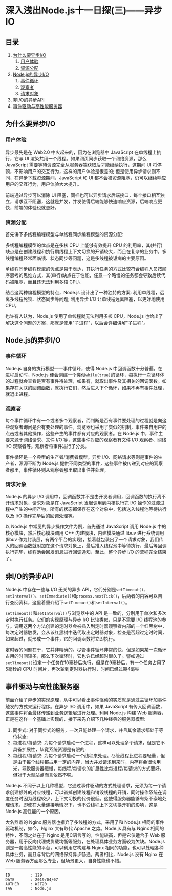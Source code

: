 
# 深入浅出Node.js十一日探(三)——异步IO #

## 目录 ##

1. [为什么要异步I/O](#href1)
    1. [用户体验](#href1-1)
    2. [资源分配](#href1-2)
2. [Node.js的异步I/O](#href2)
    1. [事件循环](#href2-3)
    2. [观察者](#href2-4)
    3. [请求对象](#href2-5)
3. [非I/O的异步API](#href3)
4. [事件驱动与高性能服务器](#href4)

## <a name="href1">为什么要异步I/O</a> ##

### <a name="href1-1">用户体验</a> ###

异步最先是在 Web2.0 中火起来的，因为在浏览器中 JavaScript 在单线程上执行，它与 UI 渲染共用一个线程。如果网页同步获取一个网络资源，那么 JavaScript 需要等待资源完全从服务器端获取后才能继续执行，这期间 UI 将停顿，不影响用户的交互行为，这样的用户体验是很差的; 但是使用异步请求则不同，在异步下载资源期间，JavaScript 和 UI 都不会被资源阻塞，仍可以继续响应用户的交互行为，用户体验大大提升。

前端通过异步可以消除 UI 阻塞，同样也可以异步请求后端接口，每个接口相互独立，请求互不阻塞，这就是并发，并发使得后端能够快速响应资源，后端响应更快，前端的体验也就更好。

### <a name="href1-2">资源分配</a> ###

首先讲下多线程编程模型与单线程同步编程模型的资源分配:

多线程编程模型的优点是在多核 CPU 上能够有效提升 CPU 的利用率，其(并行)缺点是在创建线程和执行期线程上下文切换的开销较大，而且在复杂的业务中，多线程编程经常面临锁、状态同步等问题，这是多线程被诟病的主要原因。

单线程同步编程模型的优点是易于表达，其执行任务的方式比较符合编程人员按顺序思考的思维方式，其(串行)缺点在于性能，任意一个略慢的任务都会导致后续代码被阻塞，而且还无法利用多核 CPU。

结合这两种编程模型的特点，Node.js 设计出了一种独特的方案: 利用单线程，远离多线程死锁、状态同步等问题; 利用异步 I/O 让单线程远离阻塞，以更好地使用 CPU。

也许有人认为，Node.js 使用了单线程就无法利用多核 CPU，Node.js 也给出了解决这个问题的方案，那就是使用"子进程"，以后会详细讲解"子进程"。

## <a name="href2">Node.js的异步I/O</a> ##

### <a name="href2-3">事件循环</a> ###

Node.js 自身的执行模型——事件循环，使得 Node.js 中回调函数十分普遍。在进程启动时，Node.js 便会创建一个类似`while(true)`的循环，每执行一次循环体的过程就会查看是否有事件待处理，如果有，就取出事件及其相关的回调函数。如果存在关联的回调函数，就执行它们，然后进入下个循环，如果不再有事件处理，就退出进程。

### <a name="href2-4">观察者</a> ###

每个事件循环中有一个或者多个观察者，而判断是否有事件要处理的过程就是向这些观察者询问是否有要处理的事件。浏览器也采用了类似的机制，事件来自用户的点击或者其他操作，这些产生的事件都有对应的观察者。在 Node.js 中，事件主要来源于网络请求、文件 I/O 等，这些事件对应的观察者有文件 I/O 观察者、网络 I/O 观察者等。观察者将事件进行了分类。

事件循环是一个典型的生产者/消费者模型。异步 I/O、网络请求等则是事件的生产者，源源不断为 Node.js 提供不同类型的事件，这些事件被传递到对应的观察者那里，事件循环则从观察者那里取出事件并处理。

### <a name="href2-5">请求对象</a> ###

Node.js 的异步 I/O 调用中，回调函数并不是由开发者调用，回调函数的执行离不开请求对象，请求对象是在 JavaScript 发起调用到内核执行完 I/O 操作的过渡过程中产生的中间产物，所有的状态都保存在这个对象中，包括送入线程池等待执行以及 I/O 操作完毕后的回调处理等。

以 Node.js 中常见的异步操作文件为例，首先通过 JavaScript 调用 Node.js 中的核心模块，然后核心模块调用 C++ 内建模块，内建模块通过 libuv 进行系统调用(libuv 作为封装层，有两个平台的实现)，接着就包装出了一个请求对象，我们传入的回调函数就附加在这个请求对象上，最后推入线程池中等待执行，最后等回调执行完毕，线程池会回发消息进行回调通知，至此，整个异步 I/O 的流程完全结束了。

## <a name="href3">非I/O的异步API</a> ##

Node.js 中存在一些与 I/O 无关的异步 API，它们分别是`setTimeout()`、`setInterval()`、`setImmediate()`和`process.nextTick()`，后两者的内容可以自行查阅资料，这里着重介绍下`setTimeout()`和`setInterval()`。

`setTimeout()`和`setInterval()`与浏览器中的 API 是一致的，分别用于单次和多次定时执行任务。它们的实现原理与异步 I/O 比较类似，只是不需要 I/O 线程池的参与。调用这两个方法创建的定时器会被插入到定时器观察者内部的一个红黑树中，每次定时器触发，会从该红黑树中迭代取出定时器对象，检查是否超过定时时间，如果超过，就形成一个事件，它的回调函数将立即执行。

定时器的问题在于，它并非精确的。尽管事件循环非常的快，但是如果某一次循环占用的时间较多，那么下次循环时，它也许已经超时很久了。譬如通过`setTimeout()`设定一个任务在10毫秒后执行，但是在9毫秒后，有一个任务占用了5毫秒的 CPU 时间片，再次轮到定时器执行时，时间已经过期4毫秒

## <a name="href4">事件驱动与高性能服务器</a> ##

前面介绍了异步的实现原理，从中可以看出事件驱动的实质就是通过主循环加事件触发的方式来运行程序。在异步 I/O 调用中，如果 JavaScript 有传入回调函数，这些事件将会最终传递到业务逻辑层进行处理。利用 Node.js 构建 Web 服务器，正是在这样一个基础上实现的，接下来先介绍下几种经典的服务器模型:

1. 同步式: 对于同步式的服务，一次只能处理一个请求，并且其余请求都处于等待状态;
2. 每进程/每请求: 为每个请求启动一个进程，这样可以处理多个请求，但是它不具备扩展性，毕竟系统资源是有限的;
3. 每线程/每请求: 为每个请求启动一个线程来处理。尽管线程比进程要轻量，但是由于每个线程都占用一定的内存，当大并发请求到来时，内存将会很快用光，导致服务器缓慢，每线程/每请求的扩展性比每进程/每请求的方式要好，但对于大型站点而言依然不够。

Node.js 不同于以上几种模型，它通过事件驱动的方式处理请求，无须为每一个请求创建额外的对应线程，可以省掉创建线程和销毁线程的开销，同时操作系统在调度任务时因为线程较少，上下文切换的代价很低。这使得服务器能够有条不紊地处理请求，即使在大量连接地情况下，也不受线程上下文切换开销的影响，这是 Node.js 高性能的一个原因。

大名鼎鼎的 Nginx 服务器也摒弃了多线程的方式，采用了和 Node.js 相同的事件驱动机制，如今，Nginx 大有取代 Apache 之势。Node.js 具有与 Nginx 相同的特性，不同之处在于 Nginx 是用C语言写的，性能较高，但是它仅适合于 Web 服务器，用于反向代理或负载均衡等服务，在处理具体业务方面较为欠缺。Node.js 则是一套高性能的平台，可以利用它构建与 Nginx 相同的功能，也可以处理各种具体业务，而且与背后的网络保持异步畅通。两者相比，Node.js 没有 Nginx 在 Web 服务器方面那么专业，但场景更大，自身性能也不错。

---

```
ID         : 129
DATE       : 2019/04/07
AUTHER     : WJT20
TAG        : Node.js
```

